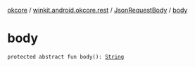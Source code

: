 [okcore](../../index.md) / [winkit.android.okcore.rest](../index.md) / [JsonRequestBody](index.md) / [body](./body.md)

# body

`protected abstract fun body(): `[`String`](https://kotlinlang.org/api/latest/jvm/stdlib/kotlin/-string/index.html)